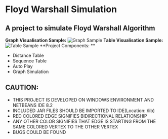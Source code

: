 # Floyd Warshall Simulation
## A project to simulate Floyd Warshall Algorithm ##

**Graph Visualisation Sample:**
![Graph Sample]({{site.baseurl}}/https://github.com/afifaniks/FloydWarshallSimulation/blob/master/sample1.png)
**Table Visualisation Sample:**
![Table Sample]({{site.baseurl}}/https://github.com/afifaniks/FloydWarshallSimulation/blob/master/sample2.png)
**Project Components: **

- Distance Table
- Sequence Table
- Auto Play
- Graph Simulation

## CAUTION: ##

- THIS PROJECT IS DEVELOPED ON WINDOWS ENVIRONMENT AND NETBEANS IDE 8.2
- INCLUDED JAR FILES SHOULD BE IMPORTED TO IDE(Location: /lib)
- RED COLORED EDGE SIGNIFIES BIDIRECTIONAL RELATIONSHIP
- ANY OTHER COLOR SIGNIFIES THAT EDGE IS STARTING FROM THE SAME COLORED VERTEX TO THE OTHER VERTEX
- BUGS COULD BE FOUND

    






